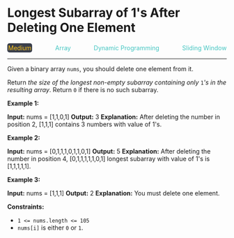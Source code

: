 # Longest Subarray of 1's After Deleting One Element

<div style="display: flex; justify-content: space-between; align-items: center">
<div style="color: #fac31d;
padding: 2px; background-color: #3a3f4b; border-radius: 5px;">Medium</div>
<div style="color: #46c6c2">Array</div>
<div style="color: #46c6c2">Dynamic Programming</div>
<div style="color: #46c6c2">Sliding Window</div>
</div>

---

Given a binary array `nums`, you should delete one element from it.

Return _the size of the longest non-empty subarray containing only_ `1`_'s in the resulting array_. Return `0` if there is no such subarray.

**Example 1:**

**Input:** nums = \[1,1,0,1\]
**Output:** 3
**Explanation:** After deleting the number in position 2, \[1,1,1\] contains 3 numbers with value of 1's.

**Example 2:**

**Input:** nums = \[0,1,1,1,0,1,1,0,1\]
**Output:** 5
**Explanation:** After deleting the number in position 4, \[0,1,1,1,1,1,0,1\] longest subarray with value of 1's is \[1,1,1,1,1\].

**Example 3:**

**Input:** nums = \[1,1,1\]
**Output:** 2
**Explanation:** You must delete one element.

**Constraints:**

*   `1 <= nums.length <= 105`
*   `nums[i]` is either `0` or `1`.